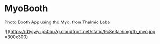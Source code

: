 MyoBooth
=======================
Photo Booth App using the Myo, from Thalmic Labs

![](https://d1yjwyup50ou7g.cloudfront.net/static/9c8e3ab/img/fb_myo.jpg =300x300)


